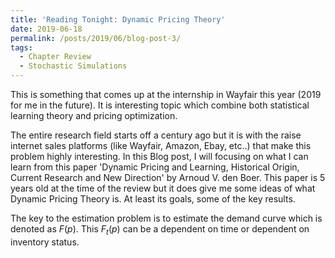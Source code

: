 ```yaml
---
title: 'Reading Tonight: Dynamic Pricing Theory'
date: 2019-06-18
permalink: /posts/2019/06/blog-post-3/
tags:
  - Chapter Review
  - Stochastic Simulations 
---
```


This is something that comes up at the internship in Wayfair this year (2019 for me in the future). It is interesting topic which combine both statistical learning theory and pricing optimization. 

The entire research field starts off a century ago but it is with the raise internet sales platforms (like Wayfair, Amazon, Ebay, etc..) that make this problem highly interesting. In this Blog post, I will focusing on what I can learn from this paper 'Dynamic Pricing and Learning, Historical Origin, Current Research and New Direction' by Arnoud V. den Boer. This paper is 5 years old at the time of the review but it does give me some ideas of what Dynamic Pricing Theory is. At least its goals, some of the key results. 

The key to the estimation problem is to estimate the demand curve which is denoted as $F(p)$. This $F_t(p)$ can be a dependent on time or dependent on inventory status. 
